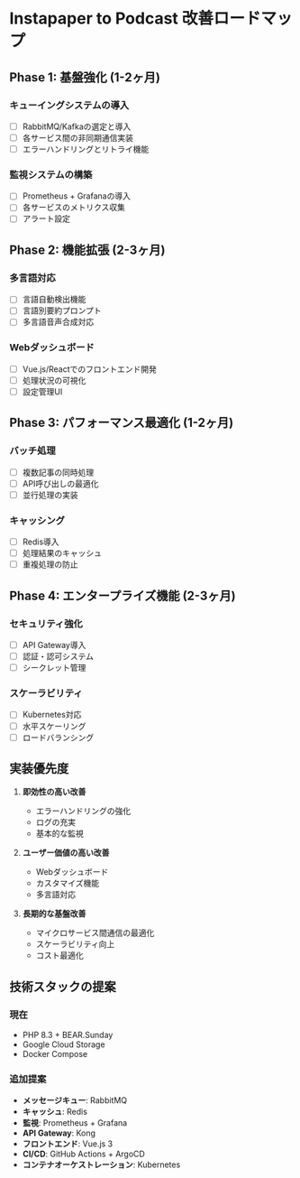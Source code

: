 # Instapaper to Podcast 改善ロードマップ

## Phase 1: 基盤強化 (1-2ヶ月)

### キューイングシステムの導入
- [ ] RabbitMQ/Kafkaの選定と導入
- [ ] 各サービス間の非同期通信実装
- [ ] エラーハンドリングとリトライ機能

### 監視システムの構築
- [ ] Prometheus + Grafanaの導入
- [ ] 各サービスのメトリクス収集
- [ ] アラート設定

## Phase 2: 機能拡張 (2-3ヶ月)

### 多言語対応
- [ ] 言語自動検出機能
- [ ] 言語別要約プロンプト
- [ ] 多言語音声合成対応

### Webダッシュボード
- [ ] Vue.js/Reactでのフロントエンド開発
- [ ] 処理状況の可視化
- [ ] 設定管理UI

## Phase 3: パフォーマンス最適化 (1-2ヶ月)

### バッチ処理
- [ ] 複数記事の同時処理
- [ ] API呼び出しの最適化
- [ ] 並行処理の実装

### キャッシング
- [ ] Redis導入
- [ ] 処理結果のキャッシュ
- [ ] 重複処理の防止

## Phase 4: エンタープライズ機能 (2-3ヶ月)

### セキュリティ強化
- [ ] API Gateway導入
- [ ] 認証・認可システム
- [ ] シークレット管理

### スケーラビリティ
- [ ] Kubernetes対応
- [ ] 水平スケーリング
- [ ] ロードバランシング

## 実装優先度

1. **即効性の高い改善**
   - エラーハンドリングの強化
   - ログの充実
   - 基本的な監視

2. **ユーザー価値の高い改善**
   - Webダッシュボード
   - カスタマイズ機能
   - 多言語対応

3. **長期的な基盤改善**
   - マイクロサービス間通信の最適化
   - スケーラビリティ向上
   - コスト最適化

## 技術スタックの提案

### 現在
- PHP 8.3 + BEAR.Sunday
- Google Cloud Storage
- Docker Compose

### 追加提案
- **メッセージキュー**: RabbitMQ
- **キャッシュ**: Redis
- **監視**: Prometheus + Grafana
- **API Gateway**: Kong
- **フロントエンド**: Vue.js 3
- **CI/CD**: GitHub Actions + ArgoCD
- **コンテナオーケストレーション**: Kubernetes